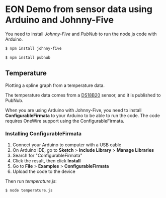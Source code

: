 # EON Demo from sensor data using Arduino and Johnny-Five

You need to install *Johnny-Five* and *PubNub* to run the node.js code with Arduino.

```bash
$ npm install johnny-five
```

```bash
$ npm install pubnub
```

## Temperature

Plotting a spline graph from a temperature data.

The temperature data comes from a [DS18B20](http://www.maximintegrated.com/en/products/analog/sensors-and-sensor-interface/DS18S20.html) sensor, and it is published to PubNub.

When you are using Arduino with Johnny-Five, you need to install **ConfigurableFirmata** to your Arduino to be able to run the code. The code requires OneWire support using the ConfigurableFirmata.

### Installing ConfigurableFirmata

1. Connect your Arduino to computer with a USB cable
2. On Arduino IDE, go to **Sketch** > **Include Library** > **Manage Libraries**
3. Search for "ConfigurableFirmata"
4. Click the result, then click **Install**
5. Go to **File** > **Examples** > **ConfigurableFirmata**
6. Upload the code to the device

Then run *temperature.js*:

```bash
$ node temperature.js
```